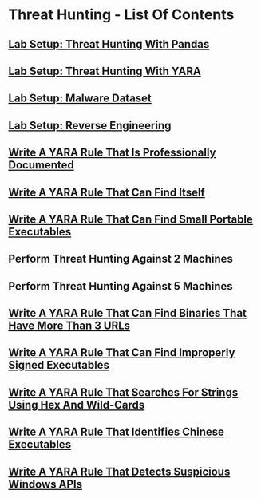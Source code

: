 # Threat Hunting - List Of Contents

## [Lab Setup: Threat Hunting With Pandas](https://github.com/aaronamran/MCSI-Remote-Cybersecurity-Internship/blob/main/Threat%20Hunting/threat-hunting-pandas.md)

## [Lab Setup: Threat Hunting With YARA](https://github.com/aaronamran/MCSI-Remote-Cybersecurity-Internship/blob/main/Threat%20Hunting/threat-hunting-yara.md)

## [Lab Setup: Malware Dataset](https://github.com/aaronamran/MCSI-Remote-Cybersecurity-Internship/blob/main/Threat%20Hunting/malware-dataset.md)

## [Lab Setup: Reverse Engineering](https://github.com/aaronamran/MCSI-Remote-Cybersecurity-Internship/blob/main/Threat%20Hunting/reverse-engineering.md)

## [Write A YARA Rule That Is Professionally Documented](https://github.com/aaronamran/MCSI-Remote-Cybersecurity-Internship/blob/main/Threat%20Hunting/pro-documented-yara-rule.md)

## [Write A YARA Rule That Can Find Itself](https://github.com/aaronamran/MCSI-Remote-Cybersecurity-Internship/blob/main/Threat%20Hunting/yara-rule-find-itself.md)

## [Write A YARA Rule That Can Find Small Portable Executables](https://github.com/aaronamran/MCSI-Remote-Cybersecurity-Internship/blob/main/Threat%20Hunting/find-small-exe.md)

## Perform Threat Hunting Against 2 Machines

## Perform Threat Hunting Against 5 Machines

## [Write A YARA Rule That Can Find Binaries That Have More Than 3 URLs](https://github.com/aaronamran/MCSI-Remote-Cybersecurity-Internship/blob/main/Threat%20Hunting/find-binaries-3-urls.md)

## [Write A YARA Rule That Can Find Improperly Signed Executables](https://github.com/aaronamran/MCSI-Remote-Cybersecurity-Internship/blob/main/Threat%20Hunting/find-improperly-signed-exe.md)

## [Write A YARA Rule That Searches For Strings Using Hex And Wild-Cards](https://github.com/aaronamran/MCSI-Remote-Cybersecurity-Internship/blob/main/Threat%20Hunting/find-strings-hex-wild-cards.md)

## [Write A YARA Rule That Identifies Chinese Executables](https://github.com/aaronamran/MCSI-Remote-Cybersecurity-Internship/blob/main/Threat%20Hunting/find-chinese-exe.md)

## [Write A YARA Rule That Detects Suspicious Windows APIs](https://github.com/aaronamran/MCSI-Remote-Cybersecurity-Internship/blob/main/Threat%20Hunting/detect-suspicious-windows-apis.md)
